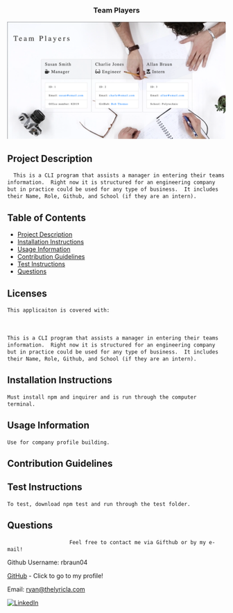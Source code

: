 ##  <h3 align = "center"> Team Players </h3>
<img src="TeamPlayers.png">

 ## Project Description 
      This is a CLI program that assists a manager in entering their teams information.  Right now it is structured for an engineering company but in practice could be used for any type of business.  It includes their Name, Role, Github, and School (if they are an intern).  
                        
 ## Table of Contents
* [Project Description](#project-description)
* [Installation Instructions](#installation-instructions)
* [Usage Information](#usage-information)
* [Contribution Guidelines](#contribution-guidelines)
* [Test Instructions](#test-instructions)
* [Questions](#questions)

    
 
## Licenses    
    This applicaiton is covered with:
    

    
    This is a CLI program that assists a manager in entering their teams information.  Right now it is structured for an engineering company but in practice could be used for any type of business.  It includes their Name, Role, Github, and School (if they are an intern).  
                        
 ## Installation Instructions

    Must install npm and inquirer and is run through the computer terminal. 
                        
 ## Usage Information
 
    Use for company profile building.
                        
 ## Contribution Guidelines
 
    
                        
 ## Test Instructions
 
    To test, download npm test and run through the test folder.
                        
 ## Questions
 
                        Feel free to contact me via Gifthub or by my e-mail!
Github Username:  rbraun04

 <a href = "https://github.com/rbraun04">GitHub</a> - Click to go to my profile!

 Email:  ryan@thelyricla.com

 [![LinkedIn][linkedin-shield]][linkedin-url]

[linkedin-shield]: https://img.shields.io/badge/-LinkedIn-black.svg?style=flat-square&logo=linkedin&colorB=555
[linkedin-url]: https://linkedin.com/in/ryangbraun
[Boost-shield]: https://img.shields.io/badge/License-Boost%201.0-lightblue.svg
[Boost-url]: https://www.boost.org/LICENSE_1_0.txt
                       